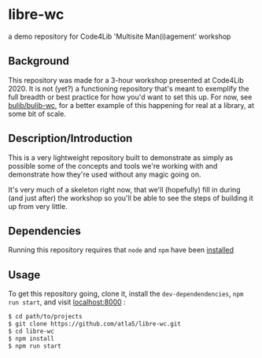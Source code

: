 # libre-wc
a demo repository for Code4Lib 'Multisite Man(i)agement' workshop

## Background

This repository was made for a 3-hour workshop presented at Code4Lib 2020. It is not (yet?)
  a functioning repository that's meant to exemplify the full breadth or best practice for 
  how you'd want to set this up. For now, see [bulib/bulib-wc](https://github.com/bulib/bulib-wc),
  for a better example of this happening for real at a library, at some bit of scale.

## Description/Introduction

This is a very lightweight repository built to demonstrate as simply as possible
  some of the concepts and tools we're working with and demonstrate how they're used 
  without any magic going on. 
  
It's very much of a skeleton right now, that we'll (hopefully) fill in during (and just after) 
  the workshop so you'll be able to see the steps of building it up from very little.

## Dependencies

Running this repository requires that `node` and `npm` have been [installed](https://docs.npmjs.com/downloading-and-installing-node-js-and-npm)

## Usage

To get this repository going, clone it, install the `dev-dependendencies`, `npm run start`, and visit [localhost:8000](127.0.0.1:8000) :

```bash
$ cd path/to/projects
$ git clone https://github.com/atla5/libre-wc.git
$ cd libre-wc
$ npm install
$ npm run start
```
